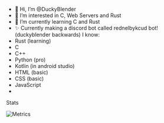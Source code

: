 - 👋 Hi, I’m @DuckyBlender
- 👀 I’m interested in C, Web Servers and Rust
- 🌱 I’m currently learning C and Rust
- ✨ Currently making a discord bot called rednelbykcud bot! (duckyblender backwards)
I know:
- Rust (learning)
- C
- C++
- Python (pro)
- Kotlin (in android studio)
- HTML (basic)
- CSS (basic)
- JavaScript
- 
<!---
DuckyBlender/DuckyBlender is a ✨ special ✨ repository because its `README.md` (this file) appears on your GitHub profile.
You can click the Preview link to take a look at your changes.
--->
Stats

![Metrics](https://metrics.lecoq.io/DuckyBlender?template=classic&lines=1&achievements=1&base.indepth=false&base.hireable=false&achievements.threshold=C&achievements.secrets=true&achievements.display=detailed&achievements.limit=0&config.timezone=Europe%2FWarsaw)
